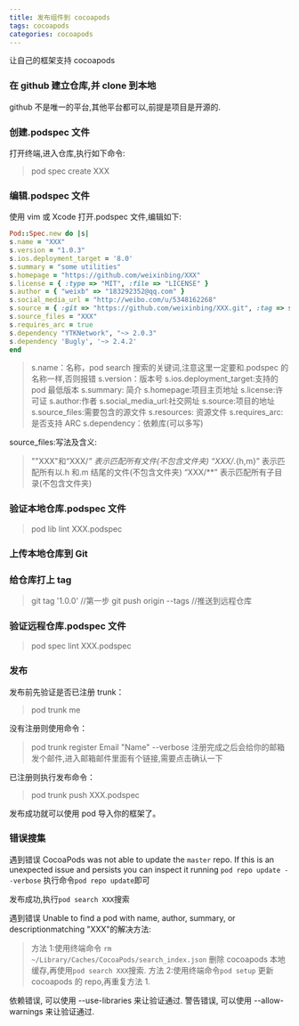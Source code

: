 ```yaml
---
title: 发布组件到 cocoapods
tags: cocoapods
categories: cocoapods
---
```


让自己的框架支持 cocoapods

<!-- more -->

### 在 github 建立仓库,并 clone 到本地

github 不是唯一的平台,其他平台都可以,前提是项目是开源的.

### 创建.podspec 文件

打开终端,进入仓库,执行如下命令:

> pod spec create XXX

### 编辑.podspec 文件

使用 vim 或 Xcode 打开.podspec 文件,编辑如下:

```ruby
Pod::Spec.new do |s|
s.name = "XXX"
s.version = "1.0.3"
s.ios.deployment_target = '8.0'
s.summary = "some utilities"
s.homepage = "https://github.com/weixinbing/XXX"
s.license = { :type => "MIT", :file => "LICENSE" }
s.author = { "weixb" => "183292352@qq.com" }
s.social_media_url = "http://weibo.com/u/5348162268"
s.source = { :git => "https://github.com/weixinbing/XXX.git", :tag => s.version }
s.source_files = "XXX"
s.requires_arc = true
s.dependency "YTKNetwork", "~> 2.0.3"
s.dependency 'Bugly', '~> 2.4.2'
end
```

> s.name：名称，pod search 搜索的关键词,注意这里一定要和.podspec 的名称一样,否则报错
> s.version：版本号
> s.ios.deployment_target:支持的 pod 最低版本
> s.summary: 简介
> s.homepage:项目主页地址
> s.license:许可证
> s.author:作者
> s.social_media_url:社交网址
> s.source:项目的地址
> s.source_files:需要包含的源文件
> s.resources: 资源文件
> s.requires_arc: 是否支持 ARC
> s.dependency：依赖库(可以多写)

source_files:写法及含义:

> ""XXX"和“XXX/_” 表示匹配所有文件(不包含文件夹)
> “XXX/_.{h,m}” 表示匹配所有以.h 和.m 结尾的文件(不包含文件夹)
> “XXX/\*\*” 表示匹配所有子目录(不包含文件夹)

### 验证本地仓库.podspec 文件

> pod lib lint XXX.podspec

### 上传本地仓库到 Git

### 给仓库打上 tag

> git tag '1.0.0' //第一步
> git push origin --tags //推送到远程仓库

### 验证远程仓库.podspec 文件

> pod spec lint XXX.podspec

### 发布

发布前先验证是否已注册 trunk：

> pod trunk me

没有注册则使用命令：

> pod trunk register Email "Name" --verbose
> 注册完成之后会给你的邮箱发个邮件,进入邮箱邮件里面有个链接,需要点击确认一下

已注册则执行发布命令：

> pod trunk push XXX.podspec

发布成功就可以使用 pod 导入你的框架了。

### 错误搜集

遇到错误 CocoaPods was not able to update the `master` repo. If this is an unexpected issue and persists you can inspect it running `pod repo update --verbose`
执行命令`pod repo update`即可

发布成功,执行`pod search XXX`搜索

遇到错误 Unable to find a pod with name, author, summary, or descriptionmatching "XXX"的解决方法:

> 方法 1:使用终端命令
> `rm ~/Library/Caches/CocoaPods/search_index.json` 删除 cocoapods 本地缓存,再使用`pod search XXX`搜索.
> 方法 2:使用终端命令`pod setup` 更新 cocoapods 的 repo,再重复方法 1.

依赖错误, 可以使用 --use-libraries 来让验证通过.
警告错误, 可以使用 --allow-warnings 来让验证通过.
